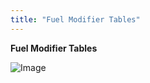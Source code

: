 ```yaml
---
title: "Fuel Modifier Tables"
---
```


**Fuel Modifier Tables**&nbsp;


![Image](</lib/AAAA106.jpg>)

